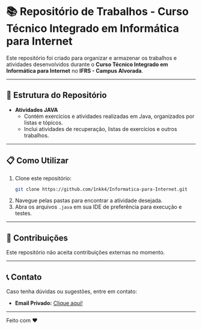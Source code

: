 # 📚 Repositório de Trabalhos - Curso Técnico Integrado em Informática para Internet

Este repositório foi criado para organizar e armazenar os trabalhos e atividades desenvolvidos durante o **Curso Técnico Integrado em Informática para Internet** no **IFRS - Campus Alvorada**.

---

## 📂 Estrutura do Repositório

- **Atividades JAVA**
  - Contém exercícios e atividades realizadas em Java, organizados por listas e tópicos.
  - Inclui atividades de recuperação, listas de exercícios e outros trabalhos.

---

## 📋 Como Utilizar

1. Clone este repositório:
   ```bash
   git clone https://github.com/1nkk4/Informatica-para-Internet.git
   ```
2. Navegue pelas pastas para encontrar a atividade desejada.
3. Abra os arquivos `.java` em sua IDE de preferência para execução e testes.

---

## 🔗 Contribuições

Este repositório não aceita contribuições externas no momento.

---

## 📞 Contato

Caso tenha dúvidas ou sugestões, entre em contato:
- **Email Privado:** [Clique aqui!](mailto:felipemoraisgomez@gmail.com)

---

Feito com ❤️
